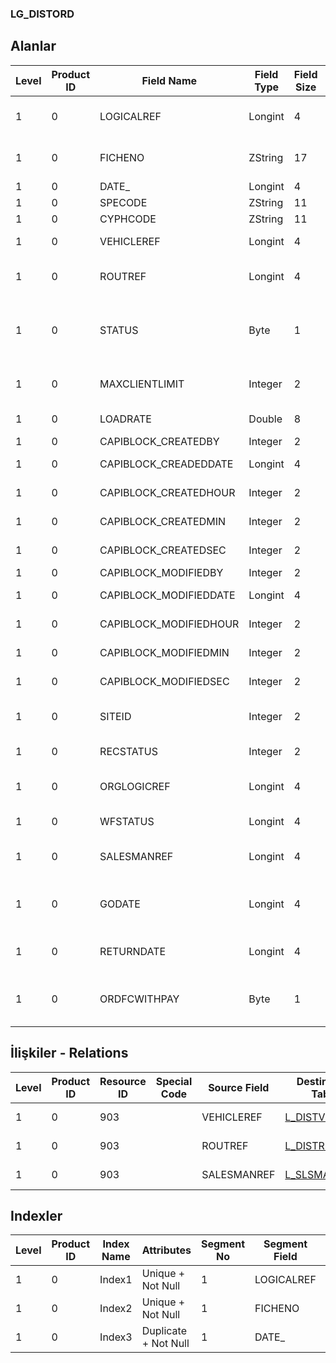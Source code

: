 ### LG_DISTORD

## Alanlar

**Level**|**Product ID**|**Field Name**|**Field Type**|**Field Size**|**Field Offset**|**Türkçe Açıklama**|**Expression**
-----|-----|-----|-----|-----|-----|-----|-----
1|0|LOGICALREF|Longint|4|0|Dağıtım Emri Log. Ref.|Distribution Order Logical Reference
1|0|FICHENO|ZString|17|4|Dağıtım Emri Fiş Numarası|Distribution Order Voucher Number
1|0|DATE_|Longint|4|21|Tarih|Date
1|0|SPECODE|ZString|11|25|Özel Kod|Aux. Code
1|0|CYPHCODE|ZString|11|36|Yetki Kodu|Auth. Code
1|0|VEHICLEREF|Longint|4|47|Araç ref.|Vehicle Reference
1|0|ROUTREF|Longint|4|51|Dağıtım Rotası Ref.|Distribution Route Reference
1|0|STATUS|Byte|1|55|Durumu ;0 Öneri;1 Sevk Edilebilir;2 Sevk Edildi|Status ;0 Proposal;1 Sevk Edilebilir;2 Sevk Edildi
1|0|MAXCLIENTLIMIT|Integer|2|56|Azami Müşteri Limiti|Maximum Customer Limit
1|0|LOADRATE|Double|8|58|Yükleme  Oranı|Load Rate
1|0|CAPIBLOCK_CREATEDBY|Integer|2|66|Oluşturan|Created By
1|0|CAPIBLOCK_CREADEDDATE|Longint|4|68|Oluşturulma Tarihi|Created Date
1|0|CAPIBLOCK_CREATEDHOUR|Integer|2|72|Oluşturulma Saati|Created Hour
1|0|CAPIBLOCK_CREATEDMIN|Integer|2|74|Oluşturulma Dakikası|Created Minute
1|0|CAPIBLOCK_CREATEDSEC|Integer|2|76|Oluşturulma Saniyesi|Created Second
1|0|CAPIBLOCK_MODIFIEDBY|Integer|2|78|Değiştiren|Modified By
1|0|CAPIBLOCK_MODIFIEDDATE|Longint|4|80|Değiştirilme Tarihi|Modified Date
1|0|CAPIBLOCK_MODIFIEDHOUR|Integer|2|84|Değiştirilme Saati|Modified Hour
1|0|CAPIBLOCK_MODIFIEDMIN|Integer|2|86|Değiştirilme Dakikası|Modified Minute
1|0|CAPIBLOCK_MODIFIEDSEC|Integer|2|88|Değiştirilme Saniyesi|Modified Second
1|0|SITEID|Integer|2|90|Veri Merkezi|Data Processing Site
1|0|RECSTATUS|Integer|2|92|Kayıt Durumu|Record Status
1|0|ORGLOGICREF|Longint|4|94|Orijinal Kayıt Log. Ref.|Original Record Logical Reference
1|0|WFSTATUS|Longint|4|98|Kullanımda Değil|Not In Use
1|0|SALESMANREF|Longint|4|102|Satış Temsilcisi Referansı|Sales Representative Reference
1|0|GODATE|Longint|4|106|Dağıtım aracı başlangıç tarihi|Vehicle Distribution Start Date
1|0|RETURNDATE|Longint|4|110|Dağıtım aracı iade tarihi|Vehicle Distribution Return Date
1|0|ORDFCWITHPAY|Byte|1|114||Collect on delivery order slip has been transferred.

## İlişkiler - Relations
**Level**|**Product ID**|**Resource ID**|**Special Code**|**Source Field**|**Destination Table**|**Destination Field**|**Relation Type**|**Extra Condition**
-----|-----|-----|-----|-----|-----|-----|-----|-----
1|0|903||VEHICLEREF|[L_DISTVEHICLE](../LG_DISTVEHICLE "L_DISTVEHICLE")|LOGICALREF|one-to-one|
1|0|903||ROUTREF|[L_DISTROUTING](../LG_DISTROUTING "L_DISTROUTING")|LOGICALREF|one-to-one|
1|0|903||SALESMANREF|[L_SLSMAN](../LG_SLSMAN "L_SLSMAN")|LOGICALREF|one-to-one|

## Indexler
**Level**|**Product ID**|**Index Name**|**Attributes**|**Segment No**|**Segment Field**|**Sense**
-----|-----|-----|-----|-----|-----|-----
1|0|Index1|Unique + Not Null|1|LOGICALREF|Ascending
1|0|Index2|Unique + Not Null|1|FICHENO|Ascending
1|0|Index3|Duplicate + Not Null|1|DATE_|Ascending
